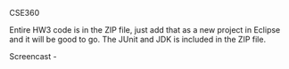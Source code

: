 CSE360

Entire HW3 code is in the ZIP file, just add that as a new project in Eclipse and it will be good to go.
The JUnit and JDK is included in the ZIP file.

Screencast - 
